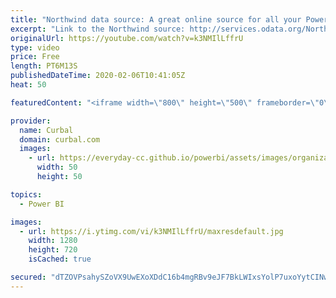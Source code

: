 ```yaml
---
title: "Northwind data source: A great online source for all your Power BI demos/ tests"
excerpt: "Link to the Northwind source: http://services.odata.org/Northwind/Northwind.svc/  Looking for the download file? Go to our Download Center: https://curbal.com/donwload-center and get download #25 in the community downloads folder.  A configurable power bi calendar template: https://www.youtube.com/watch?v=-tg0m-WT1xE"
originalUrl: https://youtube.com/watch?v=k3NMIlLffrU
type: video
price: Free
length: PT6M13S
publishedDateTime: 2020-02-06T10:41:05Z
heat: 50

featuredContent: "<iframe width=\"800\" height=\"500\" frameborder=\"0\" src=\"https://www.youtube.com/embed/k3NMIlLffrU\" allow=\"accelerometer; autoplay; encrypted-media; gyroscope; picture-in-picture\" allowfullscreen></iframe>"

provider:
  name: Curbal
  domain: curbal.com
  images:
    - url: https://everyday-cc.github.io/powerbi/assets/images/organizations/curbal.com-50x50.jpg
      width: 50
      height: 50

topics:
  - Power BI

images:
  - url: https://i.ytimg.com/vi/k3NMIlLffrU/maxresdefault.jpg
    width: 1280
    height: 720
    isCached: true

secured: "dTZOVPsahySZoVX9UwEXoXDdC16b4mgRBv9eJF7BkLWIxsYolP7uxoYytCINwvbCGjFqEcW1k7bte710GwjhC/9saChj2l9WYePpBloK0n/Y0G3ey3F1zdJFVC8FwYMxcjfvh15XM0fmMszYilEeylZHod4Z8SkcWRHjmX2/5h1nfIsCItqzHDRt9BlLmsipcUwsR721mDRCeHQpsSvO3IGuaieIkrnd1fCVUOdIOJUdr9THsLNHEd812Hwcd3zRNIZ1Xs0S9WvNIpSsSuOjQdCdr9qIGnnOAi29IvftAV+On2iI0fWktXerWSo1ob238L7mpVdJxvGNvfTpCyXnYsqOKJUsiNs5/LxwkAVSDL1J+HYcsH2NMlcFBWyvA0BvrjRlx3zjecuLWddZZkqc4WJLJGv5r4s17n8vEU8mDDs=;L53Qq7fC/vIzw0mesA3DdA=="
---
```


